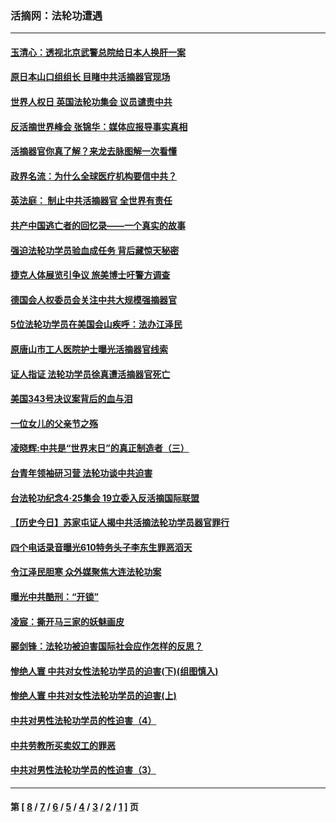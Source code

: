 ### 活摘网：法轮功遭遇
---
#### [玉清心：透视北京武警总院给日本人换肝一案](../../pages/nf5881/n13771978.md?06250430) 
#### [原日本山口组组长 目睹中共活摘器官现场](../../pages/nf5881/n13767360.md?06250430) 
#### [世界人权日 英国法轮功集会 议员谴责中共](../../pages/nf5881/n13431763.md?06250430) 
#### [反活摘世界峰会 张锦华：媒体应报导事实真相](../../pages/nf5881/n13278502.md?06250430) 
#### [活摘器官你真了解？来龙去脉图解一次看懂](../../pages/nf5881/n13013820.md?06250430) 
#### [政界名流：为什么全球医疗机构要信中共？](../../pages/nf5881/n11945479.md?06250430) 
#### [英法庭： 制止中共活摘器官 全世界有责任](../../pages/nf5881/n11330691.md?06250430) 
#### [共产中国逃亡者的回忆录——一个真实的故事](../../pages/nf5881/n10918649.md?06250430) 
#### [强迫法轮功学员验血成任务 背后藏惊天秘密](../../pages/nf5881/n4252384.md?06250430) 
#### [捷克人体展览引争议 旅美博士吁警方调查](../../pages/nf5881/n9429187.md?06250430) 
#### [德国会人权委员会关注中共大规模强摘器官](../../pages/nf5881/n8418950.md?06250430) 
#### [5位法轮功学员在美国会山疾呼：法办江泽民](../../pages/nf5881/n8101519.md?06250430) 
#### [原唐山市工人医院护士曝光活摘器官线索](../../pages/nf5881/n8076384.md?06250430) 
#### [证人指证 法轮功学员徐真遭活摘器官死亡](../../pages/nf5881/n8042467.md?06250430) 
#### [美国343号决议案背后的血与泪](../../pages/nf5881/n8020684.md?06250430) 
#### [一位女儿的父亲节之殇](../../pages/nf5881/n8014122.md?06250430) 
#### [凌晓辉:中共是“世界末日”的真正制造者（三）](../../pages/nf5881/n4210333.md?06250430) 
#### [台青年领袖研习营 法轮功谈中共迫害](../../pages/nf5881/n4141857.md?06250430) 
#### [台法轮功纪念4‧25集会 19立委入反活摘国际联盟](../../pages/nf5881/n4141821.md?06250430) 
#### [【历史今日】苏家屯证人揭中共活摘法轮功学员器官罪行](../../pages/nf5881/n4135912.md?06250430) 
#### [四个电话录音曝光610特务头子李东生罪恶滔天](../../pages/nf5881/n4040060.md?06250430) 
#### [令江泽民胆寒 众外媒聚焦大连法轮功案](../../pages/nf5881/n3932671.md?06250430) 
#### [曝光中共酷刑：“开锁”](../../pages/nf5881/n3889373.md?06250430) 
#### [凌宸：撕开马三家的妖魅画皮](../../pages/nf5881/n3849369.md?06250430) 
#### [郦剑锋：法轮功被迫害国际社会应作怎样的反思？](../../pages/nf5881/n3824560.md?06250430) 
#### [惨绝人寰 中共对女性法轮功学员的迫害(下)(组图慎入)](../../pages/nf5881/n3816285.md?06250430) 
#### [惨绝人寰 中共对女性法轮功学员的迫害(上)](../../pages/nf5881/n3815374.md?06250430) 
#### [中共对男性法轮功学员的性迫害（4）](../../pages/nf5881/n3769144.md?06250430) 
#### [中共劳教所买卖奴工的罪恶](../../pages/nf5881/n3769378.md?06250430) 
#### [中共对男性法轮功学员的性迫害（3）](../../pages/nf5881/n3768231.md?06250430) 

---
#### 第 [ [8](./8.md?06250430) / [7](./7.md?06250430) / [6](./6.md?06250430) / [5](./5.md?06250430) / [4](./4.md?06250430) / [3](./3.md?06250430) / [2](./2.md?06250430) / [1](./1.md?06250430) ] 页
